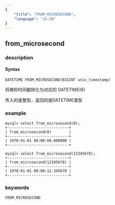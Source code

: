 ```yaml
---
{
    "title": "FROM_MICROSECOND",
    "language": "zh-CN"
}
---
```


<!-- 
Licensed to the Apache Software Foundation (ASF) under one
or more contributor license agreements.  See the NOTICE file
distributed with this work for additional information
regarding copyright ownership.  The ASF licenses this file
to you under the Apache License, Version 2.0 (the
"License"); you may not use this file except in compliance
with the License.  You may obtain a copy of the License at

  http://www.apache.org/licenses/LICENSE-2.0

Unless required by applicable law or agreed to in writing,
software distributed under the License is distributed on an
"AS IS" BASIS, WITHOUT WARRANTIES OR CONDITIONS OF ANY
KIND, either express or implied.  See the License for the
specific language governing permissions and limitations
under the License.
-->

## from_microsecond
### description
#### Syntax

`DATETIME FROM_MICROSECOND(BIGINT unix_timestamp)`


将微秒时间戳转化为对应的 DATETIME(6)

传入的是整型，返回的是DATETIME类型


### example

```
mysql> select from_microsecond(0);
+----------------------------+
| from_microsecond(0)        |
+----------------------------+
| 1970-01-01 08:00:00.000000 |
+----------------------------+

mysql> select from_microsecond(12345678);
+----------------------------+
| from_microsecond(12345678) |
+----------------------------+
| 1970-01-01 08:00:12.345678 |
+----------------------------+
```

### keywords

    FROM_MICROSECOND
